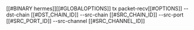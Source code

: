 [[#BINARY hermes]][[#GLOBALOPTIONS]] tx packet-recv[[#OPTIONS]] --dst-chain [[#DST_CHAIN_ID]] --src-chain [[#SRC_CHAIN_ID]] --src-port [[#SRC_PORT_ID]] --src-channel [[#SRC_CHANNEL_ID]]